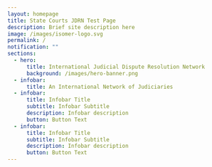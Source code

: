 ```yaml
---
layout: homepage
title: State Courts JDRN Test Page
description: Brief site description here
image: /images/isomer-logo.svg
permalink: /
notification: ""
sections:
  - hero:
      title: International Judicial Dispute Resolution Network
      background: /images/hero-banner.png
  - infobar:
      title: An International Network of Judiciaries
  - infobar:
      title: Infobar Title
      subtitle: Infobar Subtitle
      description: Infobar description
      button: Button Text
  - infobar:
      title: Infobar Title
      subtitle: Infobar Subtitle
      description: Infobar description
      button: Button Text
---
```

